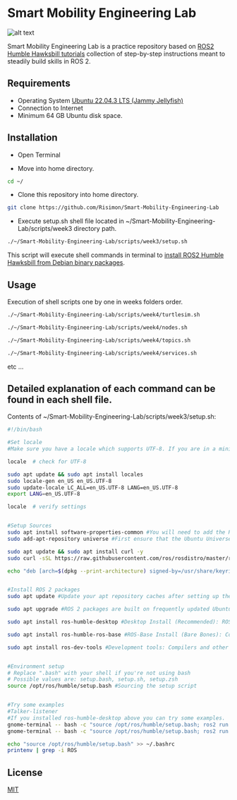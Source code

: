 # Smart Mobility Engineering Lab

![alt text](https://picx.zhimg.com/v2-6274692e8be2ca77432f683a07a07487_720w.jpg?source=172ae18b)


Smart Mobility Engineering Lab is a practice repository based on [ROS2 Humble Hawksbill tutorials](https://docs.ros.org/en/humble/Tutorials.html) collection of step-by-step instructions meant to steadily build skills in ROS 2.

## Requirements

- Operating System [Ubuntu 22.04.3 LTS (Jammy Jellyfish)](https://www.releases.ubuntu.com/jammy/)
- Connection to Internet
- Minimum 64 GB Ubuntu disk space.


## Installation

- Open Terminal

- Move into home directory.

```bash
cd ~/
```

- Clone this repository into home directory.

```bash
git clone https://github.com/Risimon/Smart-Mobility-Engineering-Lab
```

- Execute setup.sh shell file located in ~/Smart-Mobility-Engineering-Lab/scripts/week3 directory path.

```bash
./~/Smart-Mobility-Engineering-Lab/scripts/week3/setup.sh
```

This script will execute shell commands in terminal to [install ROS2 Humble Hawksbill from Debian binary packages](https://docs.ros.org/en/humble/Installation/Ubuntu-Install-Debians.html).

## Usage

Execution of shell scripts one by one in weeks folders order.

```bash
./~/Smart-Mobility-Engineering-Lab/scripts/week4/turtlesim.sh
```
```bash
./~/Smart-Mobility-Engineering-Lab/scripts/week4/nodes.sh
```
```bash
./~/Smart-Mobility-Engineering-Lab/scripts/week4/topics.sh
```
```bash
./~/Smart-Mobility-Engineering-Lab/scripts/week4/services.sh
```
etc ...

## Detailed explanation of each command can be found in each shell file.

Contents of ~/Smart-Mobility-Engineering-Lab/scripts/week3/setup.sh:
```bash
#!/bin/bash

#Set locale
#Make sure you have a locale which supports UTF-8. If you are in a minimal environment (such as a docker container), the locale may be something minimal like POSIX. We test with the following settings. However, it should be fine if you’re using a different UTF-8 supported locale.

locale  # check for UTF-8

sudo apt update && sudo apt install locales
sudo locale-gen en_US en_US.UTF-8
sudo update-locale LC_ALL=en_US.UTF-8 LANG=en_US.UTF-8
export LANG=en_US.UTF-8

locale  # verify settings


#Setup Sources
sudo apt install software-properties-common #You will need to add the ROS 2 apt repository to your system.
sudo add-apt-repository universe #First ensure that the Ubuntu Universe repository is enabled.

sudo apt update && sudo apt install curl -y
sudo curl -sSL https://raw.githubusercontent.com/ros/rosdistro/master/ros.key -o /usr/share/keyrings/ros-archive-keyring.gpg #Now add the ROS 2 GPG key with apt.

echo "deb [arch=$(dpkg --print-architecture) signed-by=/usr/share/keyrings/ros-archive-keyring.gpg] http://packages.ros.org/ros2/ubuntu $(. /etc/os-release && echo $UBUNTU_CODENAME) main" | sudo tee /etc/apt/sources.list.d/ros2.list > /dev/null #Then add the repository to your sources list.


#Install ROS 2 packages
sudo apt update #Update your apt repository caches after setting up the repositories.

sudo apt upgrade #ROS 2 packages are built on frequently updated Ubuntu systems. It is always recommended that you ensure your system is up to date before installing new packages.

sudo apt install ros-humble-desktop #Desktop Install (Recommended): ROS, RViz, demos, tutorials.

sudo apt install ros-humble-ros-base #ROS-Base Install (Bare Bones): Communication libraries, message packages, command line tools. No GUI tools.

sudo apt install ros-dev-tools #Development tools: Compilers and other tools to build ROS packages


#Environment setup
# Replace ".bash" with your shell if you're not using bash
# Possible values are: setup.bash, setup.sh, setup.zsh
source /opt/ros/humble/setup.bash #Sourcing the setup script


#Try some examples
#Talker-listener
#If you installed ros-humble-desktop above you can try some examples.
gnome-terminal -- bash -c "source /opt/ros/humble/setup.bash; ros2 run demo_nodes_cpp talker; exec bash" #In one terminal, source the setup file and then run a C++ talker 
gnome-terminal -- bash -c "source /opt/ros/humble/setup.bash; ros2 run demo_nodes_py listener; exec bash" #In another terminal source the setup file and then run a Python listener:

echo "source /opt/ros/humble/setup.bash" >> ~/.bashrc
printenv | grep -i ROS
```

## License

[MIT](https://choosealicense.com/licenses/mit/)
